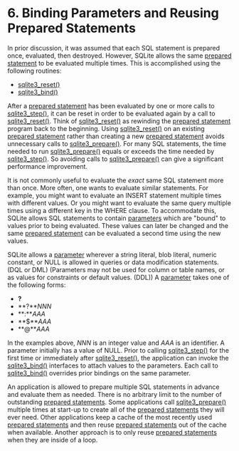 # 6\. Binding Parameters and Reusing Prepared Statements



 In prior discussion, it was assumed that each SQL statement is prepared
 once, evaluated, then destroyed. However, SQLite allows the same
 [prepared statement](c3ref/stmt.html) to be evaluated multiple times. This is accomplished
 using the following routines:



* [sqlite3\_reset()](c3ref/reset.html)
* [sqlite3\_bind()](c3ref/bind_blob.html)



 After a [prepared statement](c3ref/stmt.html) has been evaluated by one or more calls to
 [sqlite3\_step()](c3ref/step.html), it can be reset in order to be evaluated again by a
 call to [sqlite3\_reset()](c3ref/reset.html).
 Think of [sqlite3\_reset()](c3ref/reset.html) as rewinding the [prepared statement](c3ref/stmt.html) program
 back to the beginning.
 Using [sqlite3\_reset()](c3ref/reset.html) on an existing [prepared statement](c3ref/stmt.html) rather than
 creating a new [prepared statement](c3ref/stmt.html) avoids unnecessary calls to
 [sqlite3\_prepare()](c3ref/prepare.html).
 For many SQL statements, the time needed
 to run [sqlite3\_prepare()](c3ref/prepare.html) equals or exceeds the time needed by
 [sqlite3\_step()](c3ref/step.html). So avoiding calls to [sqlite3\_prepare()](c3ref/prepare.html) can give
 a significant performance improvement.




 It is not commonly useful to evaluate the *exact* same SQL
 statement more than once. More often, one wants to evaluate similar
 statements. For example, you might want to evaluate an INSERT statement
 multiple times with different values. Or you might want to evaluate
 the same query multiple times using a different key in the WHERE clause.
 To accommodate
 this, SQLite allows SQL statements to contain [parameters](lang_expr.html#varparam)
 which are "bound" to values prior to being evaluated. These values can
 later be changed and the same [prepared statement](c3ref/stmt.html) can be evaluated
 a second time using the new values.




 SQLite allows a [parameter](lang_expr.html#varparam) wherever a string literal,
 blob literal, numeric constant, or NULL is allowed
 in queries or data modification statements. (DQL or DML)
 (Parameters may not be used for column or table names,
 or as values for constraints or default values. (DDL))
 A [parameter](lang_expr.html#varparam) takes one of the following forms:



* **?**
* **?***NNN*
* **:***AAA*
* **$***AAA*
* **@***AAA*



 In the examples above, *NNN* is an integer value and
 *AAA* is an identifier.
 A parameter initially has a value of NULL.
 Prior to calling [sqlite3\_step()](c3ref/step.html) for the first time or immediately
 after [sqlite3\_reset()](c3ref/reset.html), the application can invoke the
 [sqlite3\_bind()](c3ref/bind_blob.html) interfaces to attach values
 to the parameters. Each call to [sqlite3\_bind()](c3ref/bind_blob.html)
 overrides prior bindings on the same parameter.




 An application is allowed to prepare multiple SQL statements in advance
 and evaluate them as needed.
 There is no arbitrary limit to the number of outstanding
 [prepared statements](c3ref/stmt.html).
 Some applications call [sqlite3\_prepare()](c3ref/prepare.html) multiple times at start\-up to
 create all of the [prepared statements](c3ref/stmt.html) they will ever need. Other
 applications keep a cache of the most recently used [prepared statements](c3ref/stmt.html)
 and then reuse [prepared statements](c3ref/stmt.html) out of the cache when available.
 Another approach is to only reuse [prepared statements](c3ref/stmt.html) when they are
 inside of a loop.



